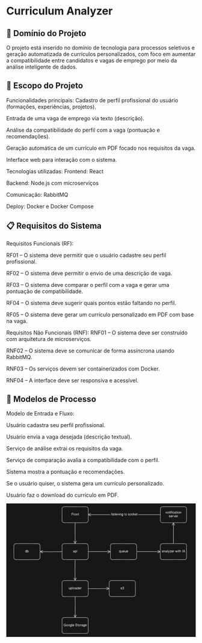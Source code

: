 # Curriculum Analyzer

## 📌 Domínio do Projeto
O projeto está inserido no domínio de tecnologia para processos seletivos e geração automatizada de currículos personalizados, com foco em aumentar a compatibilidade entre candidatos e vagas de emprego por meio da análise inteligente de dados.

## 🎯 Escopo do Projeto
Funcionalidades principais:
Cadastro de perfil profissional do usuário (formações, experiências, projetos).

Entrada de uma vaga de emprego via texto (descrição).

Análise da compatibilidade do perfil com a vaga (pontuação e recomendações).

Geração automática de um currículo em PDF focado nos requisitos da vaga.

Interface web para interação com o sistema.

Tecnologias utilizadas:
Frontend: React

Backend: Node.js com microserviços

Comunicação: RabbitMQ

Deploy: Docker e Docker Compose

## 📋 Requisitos do Sistema
Requisitos Funcionais (RF):

RF01 – O sistema deve permitir que o usuário cadastre seu perfil profissional.

RF02 – O sistema deve permitir o envio de uma descrição de vaga.

RF03 – O sistema deve comparar o perfil com a vaga e gerar uma pontuação de compatibilidade.

RF04 – O sistema deve sugerir quais pontos estão faltando no perfil.

RF05 – O sistema deve gerar um currículo personalizado em PDF com base na vaga.

Requisitos Não Funcionais (RNF):
RNF01 – O sistema deve ser construído com arquitetura de microserviços.

RNF02 – O sistema deve se comunicar de forma assíncrona usando RabbitMQ.

RNF03 – Os serviços devem ser containerizados com Docker.

RNF04 – A interface deve ser responsiva e acessível.

## 🔄 Modelos de Processo
Modelo de Entrada e Fluxo:

Usuário cadastra seu perfil profissional.

Usuário envia a vaga desejada (descrição textual).

Serviço de análise extrai os requisitos da vaga.

Serviço de comparação avalia a compatibilidade com o perfil.

Sistema mostra a pontuação e recomendações.

Se o usuário quiser, o sistema gera um currículo personalizado.

Usuário faz o download do currículo em PDF.

![diagram](./dia.png)
